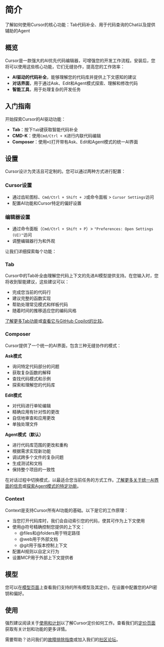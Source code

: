 # 简介

了解如何使用Cursor的核心功能：Tab代码补全、用于代码查询的Chat以及提供辅助的Agent

## 概览

Cursor是一款强大的AI优先代码编辑器，可增强您的开发工作流程。安装后，您将可以使用这些核心功能，它们无缝协作，提高您的工作效率：

* **AI驱动的代码补全**，能够理解您的代码库并提供上下文感知的建议
* **对话界面**，用于通过Ask、Edit和Agent模式探索、理解和修改代码
* **智能工具**，用于处理复杂的开发任务

## 入门指南

开始探索Cursor的AI驱动功能：

* **Tab**：按下`Tab`键获取智能代码补全
* **CMD-K**：使用`Cmd/Ctrl + K`进行内联代码编辑
* **Composer**：使用`⌘I`打开带有Ask、Edit和Agent模式的统一AI界面

## 设置

Cursor设计为灵活且可定制的。您可以通过两种方式进行配置：

### Cursor设置

* 通过齿轮图标、`Cmd/Ctrl + Shift + J`或命令面板 > `Cursor Settings`访问
* 配置AI功能和Cursor特定的偏好设置

### 编辑器设置

* 通过命令面板（`Cmd/Ctrl + Shift + P`）> `"Preferences: Open Settings (UI)"`访问
* 调整编辑器行为和外观

让我们详细探索每个功能：

### Tab

Cursor中的Tab补全由理解您代码上下文的先进AI模型提供支持。在您输入时，您将收到智能建议，这些建议可以：

* 完成您当前的代码行
* 建议完整的函数实现
* 帮助处理常见模式和样板代码
* 随着时间的推移适应您的编码风格

[了解更多Tab功能](https://docs.cursor.com/editor/tab)或[查看它与GitHub Copilot的比较](https://docs.cursor.com/editor/tab/migrating-from-copilot)。

### Composer

Cursor提供了一个统一的AI界面，包含三种无缝协作的模式：

**Ask模式**

* 询问特定代码部分的问题
* 获取复杂函数的解释
* 查找代码模式和示例
* 探索和理解您的代码库

**Edit模式**

* 对代码进行单轮编辑
* 精确应用有针对性的更改
* 自信地审查和应用更改
* 单独处理文件

**Agent模式（默认）**

* 进行代码库范围的更改和重构
* 根据需求实现新功能
* 调试跨多个文件的复杂问题
* 生成测试和文档
* 保持整个项目的一致性

在对话过程中切换模式，以最适合您当前任务的方式工作。[了解更多关于统一AI界面的信息](https://docs.cursor.com/editor/composer)或[探索Agent模式的特定功能](https://docs.cursor.com/editor/agent)。

### Context

Context是支持Cursor所有AI功能的基础。以下是它的工作原理：

* 当您打开代码库时，我们会自动索引您的代码，使其可作为上下文使用
* 使用@符号精确控制您提供的上下文：
  * @files和@folders用于特定路径
  * @web用于外部文档
  * @git用于版本控制上下文
* 配置AI规则以自定义行为
* 设置MCP用于外部上下文提供者

## 模型

您可以在[模型页面](https://docs.cursor.com/settings/models)上查看我们支持的所有模型及其定价。在设置中配置您的API密钥和偏好。

## 使用

强烈建议阅读关于[使用和计划](https://docs.cursor.com/account/usage)以了解Cursor定价如何工作。查看我们的[定价页面](https://docs.cursor.com/account/pricing)获取有关计划和功能的更多详情。

需要帮助？访问我们的[故障排除指南](https://docs.cursor.com/troubleshooting/troubleshooting-guide)或加入我们的[社区论坛](https://forum.cursor.com/)。 